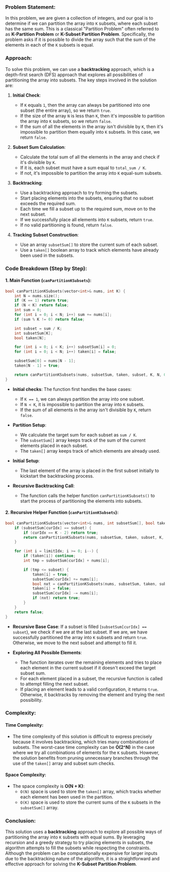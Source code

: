 ### Problem Statement:
In this problem, we are given a collection of integers, and our goal is to determine if we can partition the array into `K` subsets, where each subset has the same sum. This is a classical "Partition Problem" often referred to as **K-Partition Problem** or **K-Subset Partition Problem**. Specifically, the problem asks if it is possible to divide the array such that the sum of the elements in each of the `K` subsets is equal.

### Approach:
To solve this problem, we can use a **backtracking** approach, which is a depth-first search (DFS) approach that explores all possibilities of partitioning the array into subsets. The key steps involved in the solution are:

1. **Initial Check**:
   - If `K` equals `1`, then the array can always be partitioned into one subset (the entire array), so we return `true`.
   - If the size of the array `N` is less than `K`, then it's impossible to partition the array into `K` subsets, so we return `false`.
   - If the sum of all the elements in the array isn't divisible by `K`, then it's impossible to partition them equally into `K` subsets. In this case, we return `false`.

2. **Subset Sum Calculation**:
   - Calculate the total sum of all the elements in the array and check if it's divisible by `K`.
   - If it is, each subset must have a sum equal to `total_sum / K`.
   - If not, it's impossible to partition the array into `K` equal-sum subsets.

3. **Backtracking**:
   - Use a backtracking approach to try forming the subsets.
   - Start placing elements into the subsets, ensuring that no subset exceeds the required sum.
   - Each time we fill a subset up to the required sum, move on to the next subset.
   - If we successfully place all elements into `K` subsets, return `true`.
   - If no valid partitioning is found, return `false`.

4. **Tracking Subset Construction**:
   - Use an array `subsetSum[]` to store the current sum of each subset.
   - Use a `taken[]` boolean array to track which elements have already been used in the subsets.

### Code Breakdown (Step by Step):

#### 1. **Main Function (`canPartitionKSubsets`)**:
```cpp
bool canPartitionKSubsets(vector<int>& nums, int K) {
    int N = nums.size();
    if (K == 1) return true;
    if (N < K) return false;
    int sum = 0;
    for (int i = 0; i < N; i++) sum += nums[i];
    if (sum % K != 0) return false;

    int subset = sum / K;
    int subsetSum[K];
    bool taken[N];

    for (int i = 0; i < K; i++) subsetSum[i] = 0;
    for (int i = 0; i < N; i++) taken[i] = false;

    subsetSum[0] = nums[N - 1];
    taken[N - 1] = true;

    return canPartitionKSubsets(nums, subsetSum, taken, subset, K, N, 0, N - 1);
}
```

- **Initial checks**: The function first handles the base cases:
  - If `K == 1`, we can always partition the array into one subset.
  - If `N < K`, it is impossible to partition the array into `K` subsets.
  - If the sum of all elements in the array isn't divisible by `K`, return `false`.

- **Partition Setup**: 
  - We calculate the target sum for each subset as `sum / K`.
  - The `subsetSum[]` array keeps track of the sum of the current elements placed in each subset.
  - The `taken[]` array keeps track of which elements are already used.

- **Initial Setup**:
  - The last element of the array is placed in the first subset initially to kickstart the backtracking process.

- **Recursive Backtracking Call**:
  - The function calls the helper function `canPartitionKSubsets()` to start the process of partitioning the elements into subsets.

#### 2. **Recursive Helper Function (`canPartitionKSubsets`)**:
```cpp
bool canPartitionKSubsets(vector<int>& nums, int subsetSum[], bool taken[], int subset, int K, int N, int curIdx, int limitIdx) {
    if (subsetSum[curIdx] == subset) {
        if (curIdx == K - 2) return true;
        return canPartitionKSubsets(nums, subsetSum, taken, subset, K, N, curIdx + 1, N - 1);
    }

    for (int i = limitIdx; i >= 0; i--) {
        if (taken[i]) continue;
        int tmp = subsetSum[curIdx] + nums[i];

        if (tmp <= subset) {
            taken[i] = true;
            subsetSum[curIdx] += nums[i];
            bool nxt = canPartitionKSubsets(nums, subsetSum, taken, subset, K, N, curIdx, i - 1);
            taken[i] = false;
            subsetSum[curIdx] -= nums[i];
            if (nxt) return true;
        }
    }
    return false;
}
```

- **Recursive Base Case**: If a subset is filled (`subsetSum[curIdx] == subset`), we check if we are at the last subset. If we are, we have successfully partitioned the array into `K` subsets and return `true`. Otherwise, we move to the next subset and attempt to fill it.

- **Exploring All Possible Elements**: 
  - The function iterates over the remaining elements and tries to place each element in the current subset if it doesn't exceed the target subset sum.
  - For each element placed in a subset, the recursive function is called to attempt filling the next subset.
  - If placing an element leads to a valid configuration, it returns `true`. Otherwise, it backtracks by removing the element and trying the next possibility.

### Complexity:

#### Time Complexity:
- The time complexity of this solution is difficult to express precisely because it involves backtracking, which tries many combinations of subsets. The worst-case time complexity can be **O(2^N)** in the case where we try all combinations of elements for the `K` subsets. However, the solution benefits from pruning unnecessary branches through the use of the `taken[]` array and subset sum checks.

#### Space Complexity:
- The space complexity is **O(N + K)**:
  - `O(N)` space is used to store the `taken[]` array, which tracks whether each element has been used in the partition.
  - `O(K)` space is used to store the current sums of the `K` subsets in the `subsetSum[]` array.

### Conclusion:

This solution uses a **backtracking** approach to explore all possible ways of partitioning the array into `K` subsets with equal sums. By leveraging recursion and a greedy strategy to try placing elements in subsets, the algorithm attempts to fill the subsets while respecting the constraints. Although the problem can be computationally expensive for larger inputs due to the backtracking nature of the algorithm, it is a straightforward and effective approach for solving the **K-Subset Partition Problem**.